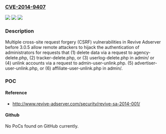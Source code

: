 ### [CVE-2014-9407](https://cve.mitre.org/cgi-bin/cvename.cgi?name=CVE-2014-9407)
![](https://img.shields.io/static/v1?label=Product&message=n%2Fa&color=blue)
![](https://img.shields.io/static/v1?label=Version&message=n%2Fa&color=blue)
![](https://img.shields.io/static/v1?label=Vulnerability&message=n%2Fa&color=brighgreen)

### Description

Multiple cross-site request forgery (CSRF) vulnerabilities in Revive Adserver before 3.0.5 allow remote attackers to hijack the authentication of administrators for requests that (1) delete data via a request to agency-delete.php, (2) tracker-delete.php, or (3) userlog-delete.php in admin/ or (4) unlink accounts via a request to admin-user-unlink.php. (5) advertiser-user-unlink.php, or (6) affiliate-user-unlink.php in admin/.

### POC

#### Reference
- http://www.revive-adserver.com/security/revive-sa-2014-001/

#### Github
No PoCs found on GitHub currently.


